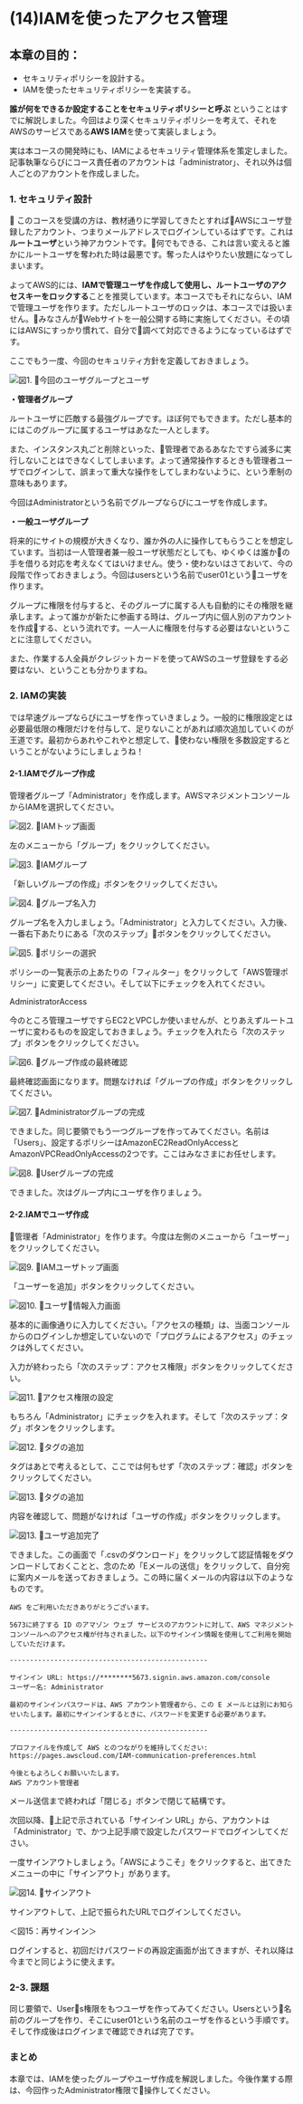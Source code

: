# (14)IAMを使ったアクセス管理 

## 本章の目的：

- セキュリティポリシーを設計する。
- IAMを使ったセキュリティポリシーを実装する。



**誰が何をできるか設定することをセキュリティポリシーと呼ぶ** ということはすでに解説しました。今回はより深くセキュリティポリシーを考えて、それをAWSのサービスである**AWS IAM**を使って実装しましょう。

実は本コースの開発時にも、IAMによるセキュリティ管理体系を策定しました。記事執筆ならびにコース責任者のアカウントは「administrator」、それ以外は個人ごとのアカウントを作成しました。

### 1. セキュリティ設計

このコースを受講の方は、教材通りに学習してきたとすればAWSにユーザ登録したアカウント、つまりメールアドレスでログインしているはずです。これは**ルートユーザ**という神アカウントです。何でもできる、これは言い変えると誰かにルートユーザを奪われた時は最悪です。奪った人はやりたい放題になってしまいます。

よってAWS的には、**IAMで管理ユーザを作成して使用し、ルートユーザのアクセスキーをロックする**ことを推奨しています。本コースでもそれにならい、IAMで管理ユーザを作ります。ただしルートユーザのロックは、本コースでは扱いません。みなさんがWebサイトを一般公開する時に実施してください。その頃にはAWSにすっかり慣れて、自分で調べて対応できるようになっているはずです。

ここでもう一度、今回のセキュリティ方針を定義しておきましょう。

![図1. 今回のユーザグループとユーザ](14-01.png)

**・管理者グループ**

ルートユーザに匹敵する最強グループです。ほぼ何でもできます。ただし基本的にはこのグループに属するユーザはあなた一人とします。

また、インスタンス丸ごと削除といった、管理者であるあなたですら滅多に実行しないことはできなくしてしまいます。よって通常操作するときも管理者ユーザでログインして、誤まって重大な操作をしてしまわないように、という牽制の意味もあります。

今回はAdministratorという名前でグループならびにユーザを作成します。

**・一般ユーザグループ**

将来的にサイトの規模が大きくなり、誰か外の人に操作してもらうことを想定しています。当初は一人管理者兼一般ユーザ状態だとしても、ゆくゆくは誰かの手を借りる対応を考えなくてはいけません。使う・使わないはさておいて、今の段階で作っておきましょう。今回はusersという名前でuser01というユーザを作ります。

グループに権限を付与すると、そのグループに属する人も自動的にその権限を継承します。よって誰かが新たに参画する時は、グループ内に個人別のアカウントを作成する、という流れです。一人一人に権限を付与する必要はないということに注意してください。

また、作業する人全員がクレジットカードを使ってAWSのユーザ登録をする必要はない、ということも分かりますね。

### 2. IAMの実装

では早速グループならびにユーザを作っていきましょう。一般的に権限設定とは必要最低限の権限だけを付与して、足りないことがあれば順次追加していくのが王道です。最初からあれやこれやと想定して、使わない権限を多数設定するということがないようにしましょうね！

#### 2-1.IAMでグループ作成

管理者グループ「Administrator」を作成します。AWSマネジメントコンソールからIAMを選択してください。

![図2. IAMトップ画面](14-02.png)

左のメニューから「グループ」をクリックしてください。

![図3. IAMグループ](14-03.png)

「新しいグループの作成」ボタンをクリックしてください。

![図4. グループ名入力](14-04.png)

グループ名を入力しましょう。「Administrator」と入力してください。入力後、一番右下あたりにある「次のステップ」ボタンをクリックしてください。

![図5. ポリシーの選択](14-05.png)

ポリシーの一覧表示の上あたりの「フィルター」をクリックして「AWS管理ポリシー」に変更してください。そして以下にチェックを入れてください。

AdministratorAccess

今のところ管理ユーザですらEC2とVPCしか使いませんが、とりあえずルートユーザに変わるものを設定しておきましょう。チェックを入れたら「次のステップ」ボタンをクリックしてください。

![図6. グループ作成の最終確認](14-06.png)

最終確認画面になります。問題なければ「グループの作成」ボタンをクリックしてください。

![図7. Administratorグループの完成](14-07.png)

できました。同じ要領でもう一つグループを作ってみてください。名前は「Users」、設定するポリシーはAmazonEC2ReadOnlyAccessとAmazonVPCReadOnlyAccessの2つです。ここはみなさまにお任せします。

![図8. Userグループの完成](14-08.png)

できました。次はグループ内にユーザを作りましょう。

#### 2-2.IAMでユーザ作成

管理者「Administrator」を作ります。今度は左側のメニューから「ユーザー」をクリックしてください。

![図9. IAMユーザトップ画面](14-09.png)

「ユーザーを追加」ボタンをクリックしてください。

![図10. ユーザ情報入力画面](14-10.png)

基本的に画像通りに入力してください。「アクセスの種類」は、当面コンソールからのログインしか想定していないので「プログラムによるアクセス」のチェックは外してください。

入力が終わったら「次のステップ：アクセス権限」ボタンをクリックしてください。

![図11. アクセス権限の設定](14-11.png)

もちろん「Administrator」にチェックを入れます。そして「次のステップ：タグ」ボタンをクリックします。

![図12. タグの追加](14-12.png)

タグはあとで考えるとして、ここでは何もせず「次のステップ：確認」ボタンをクリックしてください。

![図13. タグの追加](14-13.png)

内容を確認して、問題がなければ「ユーザの作成」ボタンをクリックします。

![図13. ユーザ追加完了](14-13.png)

できました。この画面で「.csvのダウンロード」をクリックして認証情報をダウンロードしておくことと、念のため「Eメールの送信」をクリックして、自分宛に案内メールを送っておきましょう。この時に届くメールの内容は以下のようなものです。

```
AWS をご利用いただきありがとうございます。

5673に終了する ID のアマゾン ウェブ サービスのアカウントに対して、AWS マネジメントコンソールへのアクセス権が付与されました。以下のサインイン情報を使用してご利用を開始していただけます。

-------------------------------------------------

サインイン URL: https://********5673.signin.aws.amazon.com/console
ユーザー名: Administrator

最初のサインインパスワードは、AWS アカウント管理者から、この E メールとは別にお知らせいたします。最初にサインインするときに、パスワードを変更する必要があります。

-------------------------------------------------

プロファイルを作成して AWS とのつながりを維持してください: https://pages.awscloud.com/IAM-communication-preferences.html

今後ともよろしくお願いいたします。
AWS アカウント管理者
```

メール送信まで終われば「閉じる」ボタンで閉じて結構です。

次回以降、上記で示されている「サインイン URL」から、アカウントは「Administrator」で、かつ上記手順で設定したパスワードでログインしてください。

一度サインアウトしましょう。「AWSにようこそ」をクリックすると、出てきたメニューの中に「サインアウト」があります。

![図14. サインアウト](14-14.png)

サインアウトして、上記で振られたURLでログインしてください。

＜図15：再サインイン＞

ログインすると、初回だけパスワードの再設定画面が出てきますが、それ以降は今までと同じように使えます。

### 2-3. 課題

同じ要領で、Users権限をもつユーザを作ってみてください。Usersという名前のグループを作り、そこにuser01という名前のユーザを作るという手順です。そして作成後はログインまで確認できれば完了です。

### まとめ

本章では、IAMを使ったグループやユーザ作成を解説しました。今後作業する際は、今回作ったAdministrator権限で操作してください。

